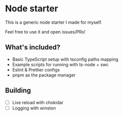 # Node starter

This is a generic node starter I made for myself.

Feel free to use it and open issues/PRs!

## What's included?

- Basic TypeScript setup with tsconfig paths mapping
- Example scripts for running with ts-node + swc
- Eslint & Prettier configs
- pnpm as the package manager


## Building

- [ ] Live reload with chokidar
- [ ] Logging with winston
